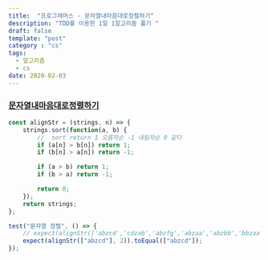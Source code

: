 ```yaml
---
title:  "프로그래머스 - 문자열내마음대로정렬하기"
description: "TDD를 이용한 1일 1알고리즘 풀기 "
draft: false
template: "post"
category : "cs" 
tags:
  - 알고리즘
  - cs
date: 2020-02-03
---
```


### [문자열내마음대로정렬하기](https://programmers.co.kr/learn/courses/30/lessons/12915)

```js
const alignStr = (strings, n) => {
    strings.sort(function(a, b) {
        //  sort return 1 오름차순 -1 내림차순 0 같다
        if (a[n] > b[n]) return 1;
        if (b[n] > a[n]) return -1;

        if (a > b) return 1;
        if (b > a) return -1;

        return 0;
    });
    return strings;
};

test("문자열 정렬", () => {
    // expect(alignStr(['abzcd','cdzab','abzfg','abzaa','abzbb','bbzaa'] ,2)).toEqual(['abcd', 'abce', 'cdx']);
    expect(alignStr(["abzcd"], 2)).toEqual(["abzcd"]);
});
```
